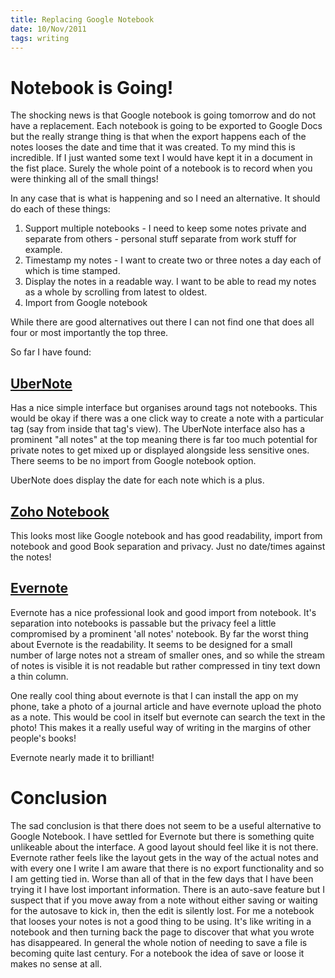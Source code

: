 ```yaml
--- 
title: Replacing Google Notebook
date: 10/Nov/2011
tags: writing
---
```


Notebook is Going!
==================

The shocking news is that Google notebook is going tomorrow and do not have a replacement.  Each notebook is going to be exported to Google Docs but the really strange thing is that when the export happens each of the notes looses the date and time that it was created.  To my mind this is incredible.  If I just wanted some text I would have kept it in a document in the fist place.  Surely the whole point of a notebook is to record when you were thinking all of the small things!

In any case that is what is happening and so I need an alternative.  It should do each of these things:

1) Support multiple notebooks - I need to keep some notes private and separate from others - personal stuff separate from work stuff for example.
1) Timestamp my notes - I want to create two or three notes a day each of which is time stamped.
1) Display the notes in a readable way.  I want to be able to read my notes as a whole by scrolling from latest to oldest.
1) Import from Google notebook

While there are good alternatives out there I can not find one that does all four or most importantly the top three.

So far I have found:

[UberNote][un]
----------

Has a nice simple interface but organises around tags not notebooks.  This would be okay if there was a one click way to create a note with a particular tag (say from inside that tag's view).  The UberNote interface also has a prominent "all notes" at the top meaning there is far too much potential for private notes to get mixed up or displayed alongside less sensitive ones.  There seems to be no import from Google notebook option.

UberNote does display the date for each note which is a plus.


[Zoho Notebook][zh]
---------------

This looks most like Google notebook and has good readability, import from notebook and good Book separation and privacy.  Just no date/times against the notes!


[Evernote][ev]
----------

Evernote has a nice professional look and good import from notebook.  It's separation into notebooks is passable but the privacy feel a little compromised by a prominent 'all notes' notebook.  By far the worst thing about Evernote is the readability.  It seems to be designed for a small number of large notes not a stream of smaller ones, and so while the stream of notes is visible it is not readable but rather compressed in tiny text down a thin column.  

One really cool thing about evernote is that I can install the app on my phone, take a photo of a journal article and have evernote upload the photo as a note.  This would be cool in itself but evernote can search the text in the photo!  This makes it a really useful way of writing in the margins of other people's books!

Evernote nearly made it to brilliant!


Conclusion
==========

The sad conclusion is that there does not seem to be a useful alternative to Google Notebook.  I have settled for Evernote but there is something quite unlikeable about the interface.  A good layout should feel like it is not there. Evernote rather feels like the layout gets in the way of the actual notes and with every one I write I am aware that there is no export functionality and so I am getting tied in.  Worse than all of that in the few days that I have been trying it I have lost important information.  There is an auto-save feature but I suspect that if you move away from a note without either saving or waiting for the autosave to kick in, then the edit is silently lost.  For me a notebook that looses your notes is not a good thing to be using.  It's like writing in a notebook and then turning back the page to discover that what you wrote has disappeared.  In general the whole notion of needing to save a file is becoming quite last century.  For a notebook the idea of save or loose it makes no sense at all.


[un]: (http://www.ubernote.com)
[zh]: (http://notebook.zoho.com)
[ev]: (http://www.evernote.com)


